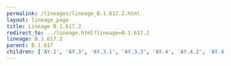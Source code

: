 ```yaml
---
permalink: /lineages/lineage_B.1.617.2.html
layout: lineage_page
title: Lineage B.1.617.2
redirect_to: ../lineage.html?lineage=B.1.617.2
lineage: B.1.617.2
parent: B.1.617
children: ['AY.1', 'AY.3', 'AY.3.1', 'AY.3.3', 'AY.4', 'AY.4.2', 'AY.4.2.1', 'AY.4.2.2', 'AY.4.2.3', 'AY.4.2.4', 'AY.4.2.5', 'AY.4.3', 'AY.4.4', 'AY.4.5', 'AY.4.6', 'AY.4.7', 'AY.4.8', 'AY.4.9', 'AY.4.10', 'AY.4.11', 'AY.4.12', 'AY.4.13', 'AY.4.17', 'AY.5', 'AY.5.4', 'AY.6', 'AY.7.1', 'AY.9', 'AY.9.2', 'AY.14', 'AY.20', 'AY.20.1', 'AY.23', 'AY.23.1', 'AY.24', 'AY.24.1', 'AY.25', 'AY.25.1', 'AY.25.1.2', 'AY.25.3', 'AY.26', 'AY.27', 'AY.29', 'AY.29.2', 'AY.30', 'AY.32', 'AY.33', 'AY.33.2', 'AY.34', 'AY.34.1', 'AY.34.2', 'AY.36', 'AY.36.1', 'AY.38', 'AY.39', 'AY.39.1', 'AY.39.1.1', 'AY.39.1.2', 'AY.39.1.4', 'AY.39.2', 'AY.39.3', 'AY.41', 'AY.42', 'AY.43', 'AY.43.3', 'AY.43.4', 'AY.43.5', 'AY.43.6', 'AY.43.7', 'AY.43.8', 'AY.43.9', 'AY.44', 'AY.45', 'AY.46', 'AY.46.1', 'AY.46.2', 'AY.46.3', 'AY.46.4', 'AY.46.5', 'AY.46.6', 'AY.46.6.1', 'AY.47', 'AY.53', 'AY.54', 'AY.57', 'AY.58', 'AY.59', 'AY.60', 'AY.62', 'AY.65', 'AY.69', 'AY.72', 'AY.73', 'AY.74', 'AY.75', 'AY.75.2', 'AY.76', 'AY.77', 'AY.79', 'AY.83', 'AY.84', 'AY.85', 'AY.86', 'AY.87', 'AY.91', 'AY.92', 'AY.95', 'AY.98', 'AY.98.1', 'AY.98.1.1', 'AY.99.1', 'AY.99.2', 'AY.100', 'AY.101', 'AY.102.2', 'AY.103', 'AY.104', 'AY.105', 'AY.106', 'AY.107', 'AY.108', 'AY.109', 'AY.110', 'AY.111', 'AY.112', 'AY.112.2', 'AY.113', 'AY.114', 'AY.116', 'AY.116.1', 'AY.117', 'AY.118', 'AY.119', 'AY.119.1', 'AY.119.2', 'AY.120', 'AY.120.1', 'AY.120.2', 'AY.121', 'AY.121.1', 'AY.122', 'AY.122.1', 'AY.122.3', 'AY.122.4', 'AY.122.5', 'AY.122.6', 'AY.123', 'AY.123.1', 'AY.124', 'AY.124.1', 'AY.124.1.1', 'AY.125', 'AY.126', 'AY.127', 'AY.127.3', 'AY.129', 'AY.131', 'B.1.617.2']
---
```

